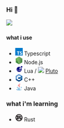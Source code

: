 ### Hi 👋

<img src="https://metrics.lecoq.io/toommyliu?template=classic&config.timezone=America%2FLos_Angeles">

#### what i use

* <img src="https://raw.githubusercontent.com/github/explore/80688e429a7d4ef2fca1e82350fe8e3517d3494d/topics/typescript/typescript.png" height="20"> Typescript
* <img src="https://raw.githubusercontent.com/github/explore/80688e429a7d4ef2fca1e82350fe8e3517d3494d/topics/nodejs/nodejs.png" height="20"> Node.js
* <img src="https://raw.githubusercontent.com/github/explore/80688e429a7d4ef2fca1e82350fe8e3517d3494d/topics/lua/lua.png" height="20"> Lua / <img src="https://avatars.githubusercontent.com/u/108627128" height="20"> [Pluto](https://pluto-lang.org/)
* <img src="https://raw.githubusercontent.com/devicons/devicon/master/icons/cplusplus/cplusplus-original.svg" height="20"> C++
* <img src="https://raw.githubusercontent.com/devicons/devicon/master/icons/java/java-original.svg" height="20"> Java

### what i'm learning
* <img src="https://raw.githubusercontent.com/github/explore/80688e429a7d4ef2fca1e82350fe8e3517d3494d/topics/rust/rust.png" height="20"> Rust
